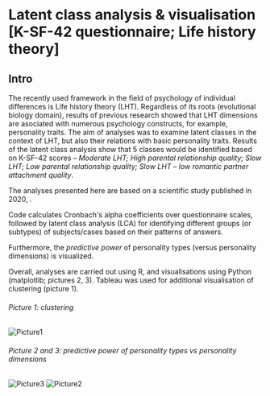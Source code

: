 # Latent class analysis & visualisation [K-SF-42 questionnaire; Life history theory]

## Intro

The recently used framework in the field of psychology of individual differences is Life history theory (LHT). Regardless of its roots (evolutional biology domain), results of previous research showed that LHT dimensions are asociated with numerous psychology constructs, for example, personality traits. The aim of analyses was to examine latent classes in the context of LHT, but also their relations with basic personality traits. Results of the latent class analysis show that 5 classes would be identified based on K-SF-42 scores – *Moderate LHT; High parental relationship quality; Slow LHT; Low parental relationship quality; Slow LHT – low romantic partner attachment quality*.

The analyses presented here are based on a scientific study published in 2020, .

Code calculates Cronbach's alpha coefficients over questionnaire scales, followed by latent class analysis (LCA) for identifying different groups (or subtypes) of subjects/cases based on their patterns of answers. 

Furthermore, the *predictive power* of personality types (versus personality dimensions) is visualized. 

Overall, analyses are carried out using R, and visualisations using Python (matplotlib; pictures 2, 3).  Tableau was used for additional visualisation of clustering (picture 1).

###### Picture 1: clustering
![Picture1](https://i.postimg.cc/3RfmX962/Picture1.png)

###### Picture 2 and 3: predictive power of personality types vs personality dimensions
![Picture3](https://i.postimg.cc/0NfpQ90W/Picture3.png)
![Picture2](https://i.postimg.cc/vBZ5xCPQ/Picture2.png)

